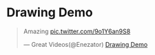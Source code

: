 # Drawing Demo


<blockquote class="twitter-tweet"><p lang="en" dir="ltr">Amazing 
<a href="https://t.co/9o1Y6an9S8">pic.twitter.com/9o1Y6an9S8</a> 
</p>&mdash; Great Videos(@Enezator) 
<a href="https://twitter.com/Enezator/status/1638933629899354112?ref_src=twsrc%5Etfw">
Drawing Demo</a>
</blockquote> 
<script async src="https://platform.twitter.com/widgets.js"charset="utf-8">
</script>

